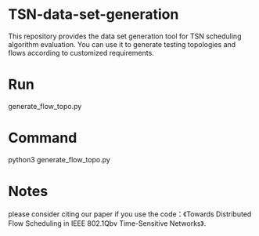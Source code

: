 # TSN-data-set-generation
This repository provides the data set generation tool for TSN scheduling algorithm evaluation. You can use it to generate testing topologies and flows according to customized requirements.

# Run
generate_flow_topo.py

# Command
python3 generate_flow_topo.py

# Notes
please consider citing our paper if you use the code：《Towards Distributed Flow Scheduling in IEEE 802.1Qbv Time-Sensitive
Networks》.
